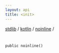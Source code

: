 ```yaml
---
layout: api
title: <init>
---
```

[stdlib](../../index.html) / [kotlin](../index.html) / [noinline](index.html) / [<init>](_init_.html)

# <init>

```
public noinline()
```
